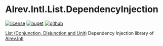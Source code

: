﻿# Alrev.Intl.List.DependencyInjection

[![license](https://img.shields.io/github/license/pointnet/alrev-intl)](../../LICENSE)
[![nuget](https://img.shields.io/nuget/v/Alrev.Intl.List.DependencyInjection)](https://www.nuget.org/packages/Alrev.Intl.List.DependencyInjection/)
[![github](https://img.shields.io/endpoint?url=https://gist.githubusercontent.com/pointnet/8738e44902f9f103575dfa796d42fa73/raw/Alrev.Intl.List.DependencyInjection.json)](https://github.com/pointnet/alrev-intl/packages/)

[List (Conjunction, Disjunction and Unit)](../packages/Alrev.Intl.List) Dependency Injection library of [Alrev.Intl](../../../../)